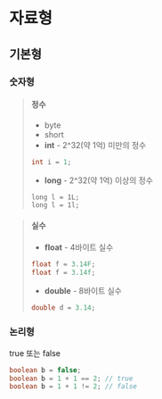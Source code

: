 # 자료형
## 기본형
### 숫자형
> #### 정수
> - byte
> - short
> - **int** - 2^32(약 1억) 미만의 정수
> ```java
> int i = 1;
> ```
> - **long** - 2^32(약 1억) 이상의 정수
> ```
> long l = 1L;
> long l = 1l;
> ```

> #### 실수
> - **float** - 4바이트 실수
> ```java
> float f = 3.14F;
> float f = 3.14f;
> ```
> - **double** - 8바이트 실수
> ```java
> double d = 3.14;
> ```
### 논리형
true 또는 false
```java
boolean b = false;
boolean b = 1 + 1 == 2; // true
boolean b = 1 + 1 != 2; // false
```
